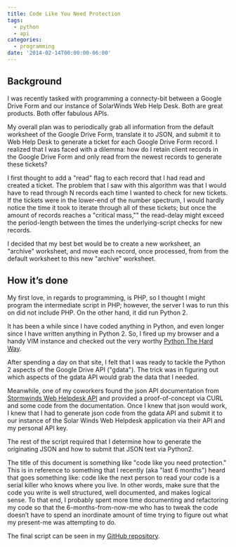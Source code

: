 ```yaml
---
title: Code Like You Need Protection
tags:
  - python
  - api
categories:
  - programming
date: '2014-02-14T00:00:00-06:00'
---
```

## Background ##

I was recently tasked with  programming a connecty-bit between a Google Drive Form and our instance of SolarWinds Web Help Desk. Both are great products. Both offer fabulous APIs.

My overall plan was to periodically grab all information from the default worksheet of the Google Drive Form, translate it to JSON, and submit it to Web Help Desk to generate a ticket for each Google Drive Form record. I realized that I was faced with a dilemma: how do I retain client records in the Google Drive Form and only read from the newest records to generate these tickets?

I first  thought to add a "read" flag to each record that I had read and created a ticket. The problem that I saw with this algorithm was that I would have to read through N records each time I wanted to check for new tickets. If the tickets were in the lower-end of the number spectrum, I would hardly notice the time it took to iterate through all of these tickets; but once the amount of records reaches a "critical mass,"" the read-delay might exceed the period-length between the times the underlying-script checks for new records.

I decided that my best bet would be to create a new worksheet, an "archive" worksheet, and move each record, once processed, from from the default worksheet to this new "archive" worksheet.

## How it’s done ##

My first love, in regards to programming, is PHP, so I thought I might program the  intermediate script in PHP; however, the server I was to run this on did not include PHP. On the other hand, it did run Python 2.

It has been a while since I have coded anything in Python, and even longer since I have written anything in Python 2. So, I fired up my browser and a handy VIM instance and checked out the very worthy [Python The Hard Way](http://learnpythonthehardway.org/book/).

After spending a day on that site, I felt that I was ready to tackle the Python 2 aspects of the Google Drive API ("gdata"). The trick was in figuring out which aspects of the gdata API would grab the data that I needed.

Meanwhile, one of my coworkers found the json API documentation from [Stormwinds Web Helpdesk API](http://www.webhelpdesk.com/api/) and provided a proof-of-concept via CURL and some code from the documentation. Once I knew that json would work, I knew that I had to generate json code from the gdata API and submit it to our instance of the Solar Winds Web Helpdesk application via their API and my personal API key.

The rest of the script required that I determine how to generate the originating JSON and how to submit that JSON text via Python2.

The title of this document is something like "code like you need protection." This is in reference to something that I recently (aka "last 6 months") heard that goes something like: code like the next person to read your code is a serial killer who knows where you live. In other words, make sure that the code you write is well structured, well documented, and makes logical sense. To that end, I probably spent more time documenting and refactoring my code so that the 6-months-from-now-me who has to tweak the code doesn’t have to spend an inordinate amount of time trying to figure out what my present-me was attempting to do.

The final script can be seen in my [GitHub repository](https://github.com/ericpoe/ask-a-tech).
